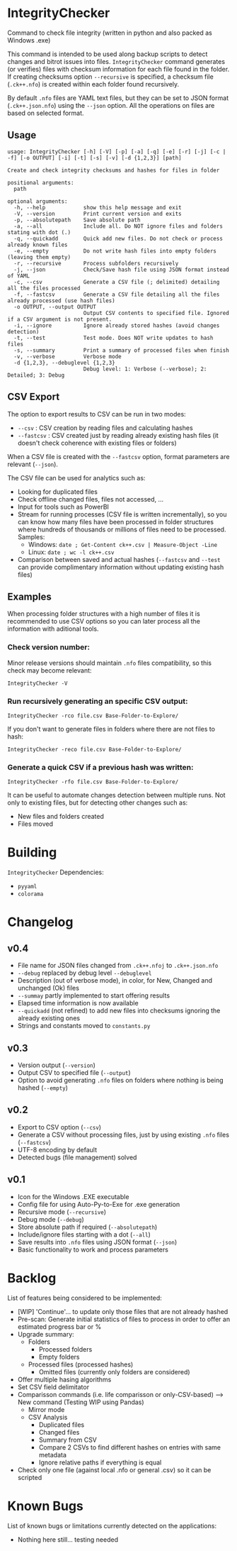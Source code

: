 # IntegrityChecker
Command to check file integrity (written in python and also packed as Windows .exe)

This command is intended to be used along backup scripts to detect changes and bitrot issues into files. ``IntegrityChecker`` command generates (or verifies) files with checksum information for each file found in the folder. If creating checksums option ``--recursive`` is specified, a checksum file (`.ck++.nfo`) is created within each folder found recursively. 

By default `.nfo` files are YAML text files, but they can be set to JSON format (`.ck++.json.nfo`) using the `--json` option. All the operations on files are based on selected format.

## Usage

```
usage: IntegrityChecker [-h] [-V] [-p] [-a] [-q] [-e] [-r] [-j] [-c | -f] [-o OUTPUT] [-i] [-t] [-s] [-v] [-d {1,2,3}] [path]

Create and check integrity checksums and hashes for files in folder

positional arguments:
  path

optional arguments:
  -h, --help            show this help message and exit
  -V, --version         Print current version and exits
  -p, --absolutepath    Save absolute path
  -a, --all             Include all. Do NOT ignore files and folders stating with dot (.)
  -q, --quickadd        Quick add new files. Do not check or process already known files
  -e, --empty           Do not write hash files into empty folders (leaving them empty)
  -r, --recursive       Process subfolders recursively
  -j, --json            Check/Save hash file using JSON format instead of YAML
  -c, --csv             Generate a CSV file (; delimited) detailing all the files processed
  -f, --fastcsv         Generate a CSV file detailing all the files already processed (use hash files)
  -o OUTPUT, --output OUTPUT
                        Output CSV contents to specified file. Ignored if a CSV argument is not present.
  -i, --ignore          Ignore already stored hashes (avoid changes detection)
  -t, --test            Test mode. Does NOT write updates to hash files
  -s, --summary         Print a summary of processed files when finish
  -v, --verbose         Verbose mode
  -d {1,2,3}, --debuglevel {1,2,3}
                        Debug level: 1: Verbose (--verbose); 2: Detailed; 3: Debug
```

## CSV Export

The option to export results to CSV can be run in two modes:
* `--csv` : CSV creation by reading files and calculating hashes
* `--fastcsv` : CSV created just by reading already existing hash files (it doesn't check coherence with existing files or folders)

When a CSV file is created with the `--fastcsv` option, format parameters are relevant (`--json`).

The CSV file can be used for analytics such as:
* Looking for duplicated files
* Check offline changed files, files not accessed, ...
* Input for tools such as PowerBI
* Stream for running processes (CSV file is written incrementally), so you can know how many files have been processed in folder structures where hundreds of thousands or millions of files need to be processed. Samples:
  * Windows: `date ; Get-Content ck++.csv | Measure-Object -Line`
  * Linux: `date ; wc -l ck++.csv`
* Comparison between saved and actual hashes (`--fastcsv` and `--test` can provide complimentary information without updating existing hash files)


## Examples

When processing folder structures with a high number of files it is recommended to use CSV options so you can later process all the information with aditional tools.

### Check version number:

Minor release versions should maintain `.nfo` files compatibility, so this check may become relevant:

`IntegrityChecker -V`

### Run recursively generating an specific CSV output:

`IntegrityChecker -rco file.csv Base-Folder-to-Explore/`

If you don't want to generate files in folders where there are not files to hash:

`IntegrityChecker -reco file.csv Base-Folder-to-Explore/`

### Generate a quick CSV if a previous hash was written:

`IntegrityChecker -rfo file.csv Base-Folder-to-Explore/`

It can be useful to automate changes detection between multiple runs.
Not only to existing files, but for detecting other changes such as:
* New files and folders created
* Files moved

# Building

`IntegrityChecker` Dependencies:
* `pyyaml`
* `colorama`

# Changelog

## v0.4
* File name for JSON files changed from `.ck++.nfoj` to `.ck++.json.nfo`
* `--debug` replaced by debug level `--debuglevel`
* Description (out of verbose mode), in color, for New, Changed and unchanged (Ok) files
* `--summay` partly implemented to start offering results
* Elapsed time information is now available
* `--quickadd` (not refined) to add new files into checksums ignoring the already existing ones
* Strings and constants moved to `constants.py`

## v0.3
* Version output (`--version`)
* Output CSV to specified file (`--output`)
* Option to avoid generating `.nfo` files on folders where nothing is being hashed (`--empty`)

## v0.2
* Export to CSV option (`--csv`)
* Generate a CSV without processing files, just by using existing `.nfo` files (`--fastcsv`)
* UTF-8 encoding by default
* Detected bugs (file management) solved

## v0.1
* Icon for the Windows .EXE executable
* Config file for using Auto-Py-to-Exe for .exe generation
* Recursive mode (`--recursive`)
* Debug mode (`--debug`)
* Store absolute path if required (`--absolutepath`)
* Include/ignore files starting with a dot (`--all`)
* Save results into `.nfo` files using JSON format (`--json`)
* Basic functionality to work and process parameters


# Backlog

List of features being considered to be implemented:

- [WIP] 'Continue'... to update only those files that are not already hashed
- Pre-scan: Generate initial statistics of files to process in order to offer an estimated progress bar or %
- Upgrade summary:
  - Folders
    - Processed folders
    - Empty folders
  - Processed files (processed hashes)
    - Omitted files (currently only folders are considered)
- Offer multiple hasing algorithms
- Set CSV field delimitator
- Comparisson commands (i.e. life comparisson or only-CSV-based) --> New command (Testing WIP using Pandas)
  - Mirror mode
  - CSV Analysis
    - Duplicated files
    - Changed files
    - Summary from CSV
    - Compare 2 CSVs to find different hashes on entries with same metadata
    - Ignore relative paths if everything is equal
- Check only one file (against local .nfo or general .csv) so it can be scripted


# Known Bugs

List of known bugs or limitations currently detected on the applications:

- Nothing here still... testing needed